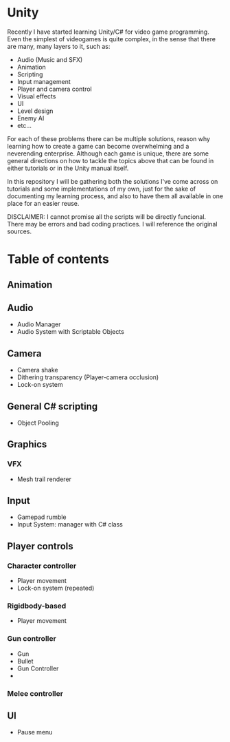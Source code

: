# Unity

Recently I have started learning Unity/C# for video game programming. Even the simplest of videogames is quite complex, in the sense that there are many, many layers to it, such as:

- Audio (Music and SFX)
- Animation
- Scripting
- Input management
- Player and camera control
- Visual effects
- UI
- Level design
- Enemy AI
- etc...

For each of these problems there can be multiple solutions, reason why learning how to create a game can become overwhelming and a neverending enterprise. 
Although each game is unique, there are some general directions on how to tackle the topics above that can be found in either tutorials or in the Unity manual itself. 

In this repository I will be gathering both the solutions I've come across on tutorials and some implementations of my own, just for the sake of documenting my learning process, and also to have them all available in one place for an easier reuse.

DISCLAIMER: I cannot promise all the scripts will be directly funcional. There may be errors and bad coding practices. I will reference the original sources.




# Table of contents

## Animation


## Audio
- Audio Manager
- Audio System with Scriptable Objects

## Camera
- Camera shake
- Dithering transparency (Player-camera occlusion)
- Lock-on system

## General C# scripting
- Object Pooling

## Graphics
### VFX
- Mesh trail renderer

## Input
- Gamepad rumble
- Input System: manager with C# class


## Player controls
### Character controller
- Player movement
- Lock-on system (repeated)

### Rigidbody-based
- Player movement

### Gun controller
- Gun
- Bullet
- Gun Controller
- 
### Melee controller
  
## UI
- Pause menu

